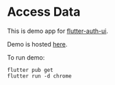 # Access Data

This is demo app for [flutter-auth-ui](https://github.com/polina-c/flutter-auth-ui).

Demo is hosted [here](https://flatter-auth-ui-demo3.codemagic.app/#/).

To run demo:
```
flutter pub get
flutter run -d chrome
```
